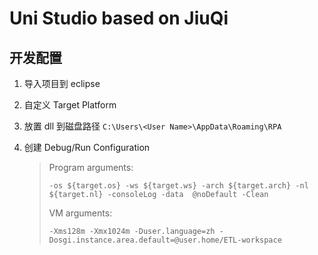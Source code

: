 # Uni Studio based on JiuQi

## 开发配置

1. 导入项目到 eclipse

2. 自定义 Target Platform

3. 放置 dll 到磁盘路径 `C:\Users\<User Name>\AppData\Roaming\RPA`

4. 创建 Debug/Run Configuration

   > Program arguments:
   >
   > `-os ${target.os} -ws ${target.ws} -arch ${target.arch} -nl ${target.nl} -consoleLog -data  @noDefault -Clean`
   >
   > VM arguments:
   >
   > `-Xms128m -Xmx1024m -Duser.language=zh -Dosgi.instance.area.default=@user.home/ETL-workspace`

